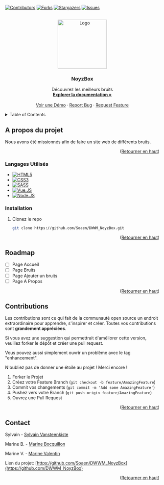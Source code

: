<!-- Improved compatibility of back to top link: See: https://github.com/othneildrew/Best-README-Template/pull/73 -->
<a name="readme-top"></a>
<!--
*** Thanks for checking out the Best-README-Template. If you have a suggestion
*** that would make this better, please fork the repo and create a pull request
*** or simply open an issue with the tag "enhancement".
*** Don't forget to give the project a star!
*** Thanks again! Now go create something AMAZING! :D
-->



<!-- PROJECT SHIELDS -->
<!--
*** I'm using markdown "reference style" links for readability.
*** Reference links are enclosed in brackets [ ] instead of parentheses ( ).
*** See the bottom of this document for the declaration of the reference variables
*** for contributors-url, forks-url, etc. This is an optional, concise syntax you may use.
*** https://www.markdownguide.org/basic-syntax/#reference-style-links
-->
[![Contributors][contributors-shield]][contributors-url]
[![Forks][forks-shield]][forks-url]
[![Stargazers][stars-shield]][stars-url]
[![Issues][issues-shield]][issues-url]



<!-- PROJECT LOGO -->
<br />
<div align="center">
  <a href="https://github.com/Soaen/DWWM_NoyzBox">
    <img src="https://media.discordapp.net/attachments/1164829029858295869/1167115097034981446/output-onlinepngtools_1.png" alt="Logo" width="160" height="160">
  </a>

<h3 align="center">NoyzBox</h3>

  <p align="center">
    Découvrez les meilleurs bruits
    <br />
    <a href="https://github.com/Soaen/DWWM_NoyzBox"><strong>Explorer la documentation »</strong></a>
    <br />
    <br />
    <a href="https://github.com/Soaen/DWWM_NoyzBox">Voir une Démo</a>
    ·
    <a href="https://github.com/Soaen/DWWM_NoyzBox/issues">Report Bug</a>
    ·
    <a href="https://github.com/Soaen/DWWM_NoyzBox/issues">Request Feature</a>
  </p>
</div>



<!-- TABLE OF CONTENTS -->
<details>
  <summary>Table of Contents</summary>
  <ol>
    <li>
      <a href="#a-propos-du-projet">A propos du projet</a>
    </li>
    <li><a href="#installation">Installation</a></li>
    <li><a href="#roadmap">Roadmap</a></li>
    <li><a href="#contributions">Contributions</a></li>
    <li><a href="#contact">Contact</a></li>
  </ol>
</details>



<!-- ABOUT THE PROJECT -->
## A propos du projet

Nous avons été missionnés afin de faire un site web de différents bruits.

<p align="right">(<a href="#readme-top">Retourner en haut</a>)</p>


### Langages Utilisés

* [![HTML5][html.com]][html-url]
* [![CSS3][css.com]][css-url]
* [![SASS][sass.com]][sass-url]
* [![Vue.JS][vue.com]][vue-url]
* [![Node.JS][node.com]][node-url]

### Installation

1. Clonez le repo
   ```sh
   git clone https://github.com/Soaen/DWWM_NoyzBox.git
   ```

<p align="right">(<a href="#readme-top">Retourner en haut</a>)</p>



<!-- ROADMAP -->
## Roadmap

- [ ] Page Accueil
- [ ] Page Bruits
- [ ] Page Ajouter un bruits
- [ ] Page A Propos

<p align="right">(<a href="#readme-top">Retourner en haut</a>)</p>



<!-- CONTRIBUTING -->
## Contributions

Les contributions sont ce qui fait de la communauté open source un endroit extraordinaire pour apprendre, s'inspirer et créer. Toutes vos contributions sont **grandement appréciées**.

Si vous avez une suggestion qui permettrait d'améliorer cette version, veuillez forker le dépôt et créer une pull request.

Vous pouvez aussi simplement ouvrir un problème avec le tag "enhancement".

N'oubliez pas de donner une étoile au projet ! Merci encore !


1. Forker le Projet
2. Créez votre Feature Branch (`git checkout -b feature/AmazingFeature`)
3. Commit vos changements (`git commit -m 'Add some AmazingFeature'`)
4. Pushez vers votre Branch (`git push origin feature/AmazingFeature`)
5. Ouvrez une Pull Request

<p align="right">(<a href="#readme-top">Retourner en haut</a>)</p>

<!-- CONTACT -->
## Contact

Sylvain - [Sylvain Vansteenkiste](https://github.com/Soaen)

Marine B. - [Marine Bocquillon](https://github.com/??)

Marine V. - [Marine Valentin](https://github.com/??)


Lien du projet: [https://github.com/Soaen/DWWM_NoyzBox](https://github.com/DWWM_NoyzBox)

<p align="right">(<a href="#readme-top">Retourner en haut</a>)</p>



<!-- MARKDOWN LINKS & IMAGES -->
<!-- https://www.markdownguide.org/basic-syntax/#reference-style-links -->
[contributors-shield]: https://img.shields.io/github/contributors/Soaen/DWWM_NoyzBox.svg?style=for-the-badge
[contributors-url]: https://github.com/Soaen/DWWM_NoyzBox/graphs/contributors
[forks-shield]: https://img.shields.io/github/forks/Soaen/DWWM_NoyzBox.svg?style=for-the-badge
[forks-url]: https://github.com/Soaen/DWWM_NoyzBox/network/members
[stars-shield]: https://img.shields.io/github/stars/Soaen/DWWM_NoyzBox?style=for-the-badge
[stars-url]: https://github.com/Soaen/DWWM_NoyzBox/stargazers
[issues-shield]: https://img.shields.io/github/issues/Soaen/DWWM_NoyzBox?style=for-the-badge
[issues-url]: https://github.com/Soaen/DWWM_NoyzBox/issues
[product-screenshot]: images/screenshot.png
[html.com]: https://img.shields.io/badge/-HTML-f06529?style=flat&logo=html5&logoColor=fff
[html-url]: https://html.com/
[css.com]: https://img.shields.io/badge/-CSS-264de4?style=flat&logo=css3&logoColor=fff
[css-url]: https://www.w3.org/Style/CSS/
[sass.com]: https://img.shields.io/badge/-SASS-cd6799?style=flat&logo=SASS&logoColor=fff
[sass-url]: https://sass-lang.com/
[vue.com]: https://img.shields.io/badge/-Vue.js-4fc08d?style=flat&logo=Vue.js&logoColor=fff
[vue-url]: https://vuejs.org/
[node.com]: https://img.shields.io/badge/-Node.js-68a063?style=flat&logo=Node.js&logoColor=fff
[node-url]: https://sass-lang.com/
